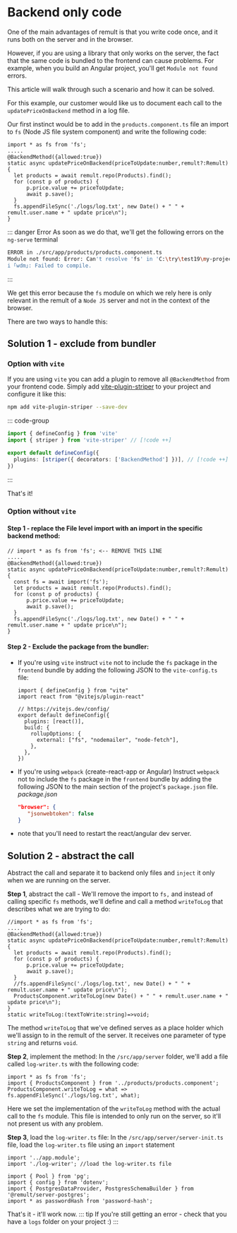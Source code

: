 # Backend only code

One of the main advantages of remult is that you write code once, and it runs both on the server and in the browser.

However, if you are using a library that only works on the server, the fact that the same code is bundled to the frontend can cause problems. For example, when you build an Angular project, you'll get `Module not found` errors.

This article will walk through such a scenario and how it can be solved.

For this example, our customer would like us to document each call to the `updatePriceOnBackend` method in a log file.

Our first instinct would be to add in the `products.component.ts` file an import to `fs` (Node JS file system component) and write the following code:

```ts{1,10}
import * as fs from 'fs';
.....
@BackendMethod({allowed:true})
static async updatePriceOnBackend(priceToUpdate:number,remult?:Remult){
  let products = await remult.repo(Products).find();
  for (const p of products) {
      p.price.value += priceToUpdate;
      await p.save();
  }
  fs.appendFileSync('./logs/log.txt', new Date() + " " + remult.user.name + " update price\n");
}
```

::: danger Error
As soon as we do that, we'll get the following errors on the `ng-serve` terminal

```sh
ERROR in ./src/app/products/products.component.ts
Module not found: Error: Can't resolve 'fs' in 'C:\try\test19\my-project\src\app\products'
i ｢wdm｣: Failed to compile.
```

:::

We get this error because the `fs` module on which we rely here is only relevant in the remult of a `Node JS` server and not in the context of the browser.

There are two ways to handle this:

## Solution 1 - exclude from bundler

### Option with `vite`

If you are using `vite` you can add a plugin to remove all `@BackendMethod` from your frontend code.
Simply add [vite-plugin-striper](https://www.kitql.dev/docs/tools/07_vite-plugin-striper) to your project and configure it like this:

```bash
npm add vite-plugin-striper --save-dev
```

::: code-group

```ts [vite.config.ts]
import { defineConfig } from 'vite'
import { striper } from 'vite-striper' // [!code ++]

export default defineConfig({
  plugins: [striper({ decorators: ['BackendMethod'] })], // [!code ++]
})
```

:::

That's it!

### Option without `vite`

#### Step 1 - replace the File level import with an import in the specific backend method:

```ts{1,5}
// import * as fs from 'fs'; <-- REMOVE THIS LINE
.....
@BackendMethod({allowed:true})
static async updatePriceOnBackend(priceToUpdate:number,remult?:Remult){
  const fs = await import('fs');
  let products = await remult.repo(Products).find();
  for (const p of products) {
      p.price.value += priceToUpdate;
      await p.save();
  }
  fs.appendFileSync('./logs/log.txt', new Date() + " " + remult.user.name + " update price\n");
}
```

#### Step 2 - Exclude the package from the bundler:

- If you're using `vite` instruct `vite` not to include the `fs` package in the `frontend` bundle by adding the following JSON to the `vite-config.ts` file:

  ```ts{7-11}
  import { defineConfig } from "vite"
  import react from "@vitejs/plugin-react"

  // https://vitejs.dev/config/
  export default defineConfig({
    plugins: [react()],
    build: {
      rollupOptions: {
        external: ["fs", "nodemailer", "node-fetch"],
      },
    },
  })
  ```

- If you're using `webpack` (create-react-app or Angular) Instruct `webpack` not to include the `fs` package in the `frontend` bundle by adding the following JSON to the main section of the project's `package.json` file.
  _package.json_
  ```json
  "browser": {
     "jsonwebtoken": false
  }
  ```

* note that you'll need to restart the react/angular dev server.

## Solution 2 - abstract the call

Abstract the call and separate it to backend only files and `inject` it only when we are running on the server.

**Step 1**, abstract the call - We'll remove the import to `fs,` and instead of calling specific `fs` methods, we'll define and call a method `writeToLog` that describes what we are trying to do:

```ts{1,11,13}
//import * as fs from 'fs';
.....
@BackendMethod({allowed:true})
static async updatePriceOnBackend(priceToUpdate:number,remult?:Remult){
  let products = await remult.repo(Products).find();
  for (const p of products) {
      p.price.value += priceToUpdate;
      await p.save();
  }
  //fs.appendFileSync('./logs/log.txt', new Date() + " " + remult.user.name + " update price\n");
  ProductsComponent.writeToLog(new Date() + " " + remult.user.name + " update price\n");
}
static writeToLog:(textToWrite:string)=>void;
```

The method `writeToLog` that we've defined serves as a place holder which we'll assign to in the remult of the server.
It receives one parameter of type `string` and returns `void`.

**Step 2**, implement the method:
In the `/src/app/server` folder, we'll add a file called `log-writer.ts` with the following code:

```ts{3}
import * as fs from 'fs';
import { ProductsComponent } from '../products/products.component';
ProductsComponent.writeToLog = what => fs.appendFileSync('./logs/log.txt', what);
```

Here we set the implementation of the `writeToLog` method with the actual call to the `fs` module.
This file is intended to only run on the server, so it'll not present us with any problem.

**Step 3**, load the `log-writer.ts` file:
In the `/src/app/server/server-init.ts` file, load the `log-writer.ts` file using an `import` statement

```ts{2}
import '../app.module';
import './log-writer'; //load the log-writer.ts file

import { Pool } from 'pg';
import { config } from 'dotenv';
import { PostgresDataProvider, PostgresSchemaBuilder } from '@remult/server-postgres';
import * as passwordHash from 'password-hash';

```

That's it - it'll work now.
::: tip
If you're still getting an error - check that you have a `logs` folder on your project :)
:::
